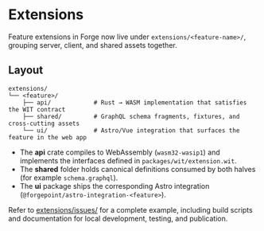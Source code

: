 # Extensions

Feature extensions in Forge now live under `extensions/<feature-name>/`, grouping server, client, and shared assets together.

## Layout

```
extensions/
└── <feature>/
    ├── api/            # Rust → WASM implementation that satisfies the WIT contract
    ├── shared/         # GraphQL schema fragments, fixtures, and cross-cutting assets
    └── ui/             # Astro/Vue integration that surfaces the feature in the web app
```

- The **api** crate compiles to WebAssembly (`wasm32-wasip1`) and implements the interfaces defined in `packages/wit/extension.wit`.
- The **shared** folder holds canonical definitions consumed by both halves (for example `schema.graphql`).
- The **ui** package ships the corresponding Astro integration (`@forgepoint/astro-integration-<feature>`).

Refer to [extensions/issues/](./issues/) for a complete example, including build scripts and documentation for local development, testing, and publication.
